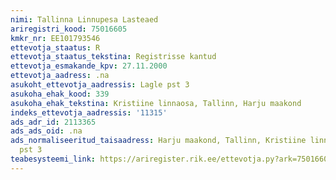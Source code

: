 ```yaml
---
nimi: Tallinna Linnupesa Lasteaed
ariregistri_kood: 75016605
kmkr_nr: EE101793546
ettevotja_staatus: R
ettevotja_staatus_tekstina: Registrisse kantud
ettevotja_esmakande_kpv: 27.11.2000
ettevotja_aadress: .na
asukoht_ettevotja_aadressis: Lagle pst 3
asukoha_ehak_kood: 339
asukoha_ehak_tekstina: Kristiine linnaosa, Tallinn, Harju maakond
indeks_ettevotja_aadressis: '11315'
ads_adr_id: 2113365
ads_ads_oid: .na
ads_normaliseeritud_taisaadress: Harju maakond, Tallinn, Kristiine linnaosa, Lagle
  pst 3
teabesysteemi_link: https://ariregister.rik.ee/ettevotja.py?ark=75016605&ref=rekvisiidid
---
```

